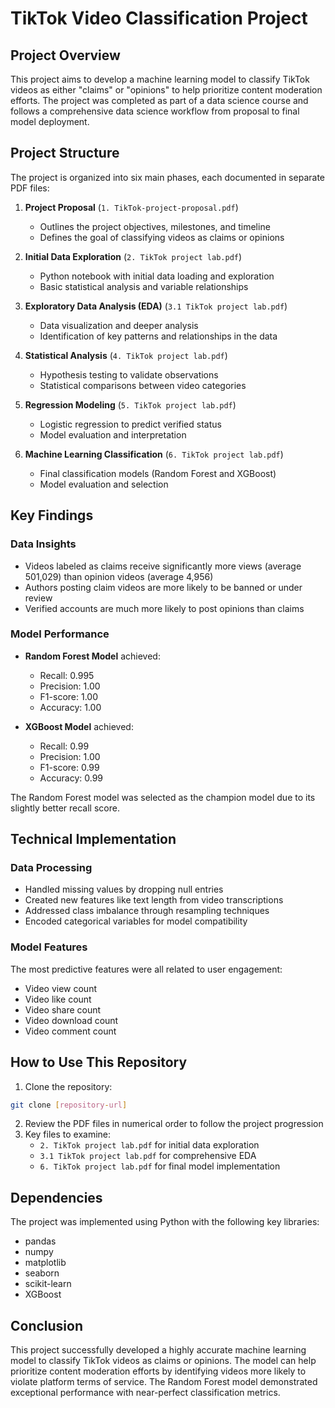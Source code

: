 # TikTok Video Classification Project

## Project Overview

This project aims to develop a machine learning model to classify TikTok videos as either "claims" or "opinions" to help prioritize content moderation efforts. The project was completed as part of a data science course and follows a comprehensive data science workflow from proposal to final model deployment.

## Project Structure

The project is organized into six main phases, each documented in separate PDF files:

1. **Project Proposal** (`1. TikTok-project-proposal.pdf`)

   - Outlines the project objectives, milestones, and timeline
   - Defines the goal of classifying videos as claims or opinions

2. **Initial Data Exploration** (`2. TikTok project lab.pdf`)

   - Python notebook with initial data loading and exploration
   - Basic statistical analysis and variable relationships

3. **Exploratory Data Analysis (EDA)** (`3.1 TikTok project lab.pdf`)

   - Data visualization and deeper analysis
   - Identification of key patterns and relationships in the data

4. **Statistical Analysis** (`4. TikTok project lab.pdf`)

   - Hypothesis testing to validate observations
   - Statistical comparisons between video categories

5. **Regression Modeling** (`5. TikTok project lab.pdf`)

   - Logistic regression to predict verified status
   - Model evaluation and interpretation

6. **Machine Learning Classification** (`6. TikTok project lab.pdf`)
   - Final classification models (Random Forest and XGBoost)
   - Model evaluation and selection

## Key Findings

### Data Insights

- Videos labeled as claims receive significantly more views (average 501,029) than opinion videos (average 4,956)
- Authors posting claim videos are more likely to be banned or under review
- Verified accounts are much more likely to post opinions than claims

### Model Performance

- **Random Forest Model** achieved:

  - Recall: 0.995
  - Precision: 1.00
  - F1-score: 1.00
  - Accuracy: 1.00

- **XGBoost Model** achieved:
  - Recall: 0.99
  - Precision: 1.00
  - F1-score: 0.99
  - Accuracy: 0.99

The Random Forest model was selected as the champion model due to its slightly better recall score.

## Technical Implementation

### Data Processing

- Handled missing values by dropping null entries
- Created new features like text length from video transcriptions
- Addressed class imbalance through resampling techniques
- Encoded categorical variables for model compatibility

### Model Features

The most predictive features were all related to user engagement:

- Video view count
- Video like count
- Video share count
- Video download count
- Video comment count

## How to Use This Repository

1. Clone the repository:

```bash
git clone [repository-url]
```

2. Review the PDF files in numerical order to follow the project progression
3. Key files to examine:
   - `2. TikTok project lab.pdf` for initial data exploration
   - `3.1 TikTok project lab.pdf` for comprehensive EDA
   - `6. TikTok project lab.pdf` for final model implementation

## Dependencies

The project was implemented using Python with the following key libraries:

- pandas
- numpy
- matplotlib
- seaborn
- scikit-learn
- XGBoost

## Conclusion

This project successfully developed a highly accurate machine learning model to classify TikTok videos as claims or opinions. The model can help prioritize content moderation efforts by identifying videos more likely to violate platform terms of service. The Random Forest model demonstrated exceptional performance with near-perfect classification metrics.
